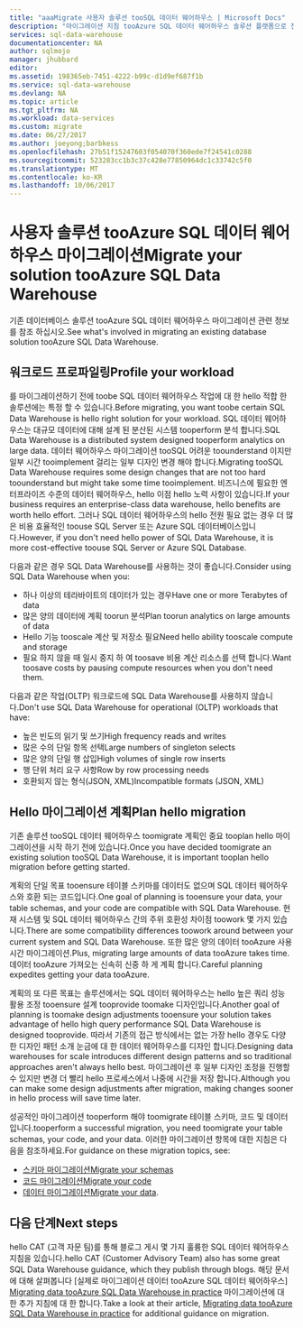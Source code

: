 ```yaml
---
title: "aaaMigrate 사용자 솔루션 tooSQL 데이터 웨어하우스 | Microsoft Docs"
description: "마이그레이션 지침 tooAzure SQL 데이터 웨어하우스 솔루션 플랫폼으로 전환 합니다."
services: sql-data-warehouse
documentationcenter: NA
author: sqlmojo
manager: jhubbard
editor: 
ms.assetid: 198365eb-7451-4222-b99c-d1d9ef687f1b
ms.service: sql-data-warehouse
ms.devlang: NA
ms.topic: article
ms.tgt_pltfrm: NA
ms.workload: data-services
ms.custom: migrate
ms.date: 06/27/2017
ms.author: joeyong;barbkess
ms.openlocfilehash: 27b51f15247603f054070f360ede7f24541c0288
ms.sourcegitcommit: 523283cc1b3c37c428e77850964dc1c33742c5f0
ms.translationtype: MT
ms.contentlocale: ko-KR
ms.lasthandoff: 10/06/2017
---
```

# <a name="migrate-your-solution-tooazure-sql-data-warehouse"></a><span data-ttu-id="43126-103">사용자 솔루션 tooAzure SQL 데이터 웨어하우스 마이그레이션</span><span class="sxs-lookup"><span data-stu-id="43126-103">Migrate your solution tooAzure SQL Data Warehouse</span></span>
<span data-ttu-id="43126-104">기존 데이터베이스 솔루션 tooAzure SQL 데이터 웨어하우스 마이그레이션 관련 정보를 참조 하십시오.</span><span class="sxs-lookup"><span data-stu-id="43126-104">See what's involved in migrating an existing database solution tooAzure SQL Data Warehouse.</span></span> 

## <a name="profile-your-workload"></a><span data-ttu-id="43126-105">워크로드 프로파일링</span><span class="sxs-lookup"><span data-stu-id="43126-105">Profile your workload</span></span>
<span data-ttu-id="43126-106">를 마이그레이션하기 전에 toobe SQL 데이터 웨어하우스 작업에 대 한 hello 적합 한 솔루션에는 특정 할 수 있습니다.</span><span class="sxs-lookup"><span data-stu-id="43126-106">Before migrating, you want toobe certain SQL Data Warehouse is hello right solution for your workload.</span></span> <span data-ttu-id="43126-107">SQL 데이터 웨어하우스는 대규모 데이터에 대해 설계 된 분산된 시스템 tooperform 분석 합니다.</span><span class="sxs-lookup"><span data-stu-id="43126-107">SQL Data Warehouse is a distributed system designed tooperform analytics on large data.</span></span>  <span data-ttu-id="43126-108">데이터 웨어하우스 마이그레이션 tooSQL 어려운 toounderstand 이지만 일부 시간 tooimplement 걸리는 일부 디자인 변경 해야 합니다.</span><span class="sxs-lookup"><span data-stu-id="43126-108">Migrating tooSQL Data Warehouse requires some design changes that are not too hard toounderstand but might take some time tooimplement.</span></span> <span data-ttu-id="43126-109">비즈니스에 필요한 엔터프라이즈 수준의 데이터 웨어하우스, hello 이점 hello 노력 사항이 있습니다.</span><span class="sxs-lookup"><span data-stu-id="43126-109">If your business requires an enterprise-class data warehouse, hello benefits are worth hello effort.</span></span> <span data-ttu-id="43126-110">그러나 SQL 데이터 웨어하우스의 hello 전원 필요 없는 경우 더 많은 비용 효율적인 toouse SQL Server 또는 Azure SQL 데이터베이스입니다.</span><span class="sxs-lookup"><span data-stu-id="43126-110">However, if you don't need hello power of SQL Data Warehouse, it is more cost-effective toouse SQL Server or Azure SQL Database.</span></span>

<span data-ttu-id="43126-111">다음과 같은 경우 SQL Data Warehouse를 사용하는 것이 좋습니다.</span><span class="sxs-lookup"><span data-stu-id="43126-111">Consider using SQL Data Warehouse when you:</span></span>
- <span data-ttu-id="43126-112">하나 이상의 테라바이트의 데이터가 있는 경우</span><span class="sxs-lookup"><span data-stu-id="43126-112">Have one or more Terabytes of data</span></span>
- <span data-ttu-id="43126-113">많은 양의 데이터에 계획 toorun 분석</span><span class="sxs-lookup"><span data-stu-id="43126-113">Plan toorun analytics on large amounts of data</span></span>
- <span data-ttu-id="43126-114">Hello 기능 tooscale 계산 및 저장소 필요</span><span class="sxs-lookup"><span data-stu-id="43126-114">Need hello ability tooscale compute and storage</span></span> 
- <span data-ttu-id="43126-115">필요 하지 않을 때 일시 중지 하 여 toosave 비용 계산 리소스를 선택 합니다.</span><span class="sxs-lookup"><span data-stu-id="43126-115">Want toosave costs by pausing compute resources when you don't need them.</span></span>

<span data-ttu-id="43126-116">다음과 같은 작업(OLTP) 워크로드에 SQL Data Warehouse를 사용하지 않습니다.</span><span class="sxs-lookup"><span data-stu-id="43126-116">Don't use SQL Data Warehouse for operational (OLTP) workloads that have:</span></span>
- <span data-ttu-id="43126-117">높은 빈도의 읽기 및 쓰기</span><span class="sxs-lookup"><span data-stu-id="43126-117">High frequency reads and writes</span></span>
- <span data-ttu-id="43126-118">많은 수의 단일 항목 선택</span><span class="sxs-lookup"><span data-stu-id="43126-118">Large numbers of singleton selects</span></span>
- <span data-ttu-id="43126-119">많은 양의 단일 행 삽입</span><span class="sxs-lookup"><span data-stu-id="43126-119">High volumes of single row inserts</span></span>
- <span data-ttu-id="43126-120">행 단위 처리 요구 사항</span><span class="sxs-lookup"><span data-stu-id="43126-120">Row by row processing needs</span></span>
- <span data-ttu-id="43126-121">호환되지 않는 형식(JSON, XML)</span><span class="sxs-lookup"><span data-stu-id="43126-121">Incompatible formats (JSON, XML)</span></span>


## <a name="plan-hello-migration"></a><span data-ttu-id="43126-122">Hello 마이그레이션 계획</span><span class="sxs-lookup"><span data-stu-id="43126-122">Plan hello migration</span></span>

<span data-ttu-id="43126-123">기존 솔루션 tooSQL 데이터 웨어하우스 toomigrate 계획인 중요 tooplan hello 마이그레이션을 시작 하기 전에 있습니다.</span><span class="sxs-lookup"><span data-stu-id="43126-123">Once you have decided toomigrate an existing solution tooSQL Data Warehouse, it is important tooplan hello migration before getting started.</span></span> 

<span data-ttu-id="43126-124">계획의 단일 목표 tooensure 테이블 스키마를 데이터도 없으며 SQL 데이터 웨어하우스와 호환 되는 코드입니다.</span><span class="sxs-lookup"><span data-stu-id="43126-124">One goal of planning is tooensure your data, your table schemas, and your code are compatible with SQL Data Warehouse.</span></span> <span data-ttu-id="43126-125">현재 시스템 및 SQL 데이터 웨어하우스 간의 주위 호환성 차이점 toowork 몇 가지 있습니다.</span><span class="sxs-lookup"><span data-stu-id="43126-125">There are some compatibility differences toowork around between your current system and SQL Data Warehouse.</span></span> <span data-ttu-id="43126-126">또한 많은 양의 데이터 tooAzure 사용 시간 마이그레이션.</span><span class="sxs-lookup"><span data-stu-id="43126-126">Plus, migrating large amounts of data tooAzure takes time.</span></span> <span data-ttu-id="43126-127">데이터 tooAzure 가져오는 신속히 신중 하 게 계획 합니다.</span><span class="sxs-lookup"><span data-stu-id="43126-127">Careful planning expedites getting your data tooAzure.</span></span> 

<span data-ttu-id="43126-128">계획의 또 다른 목표는 솔루션에서는 SQL 데이터 웨어하우스는 hello 높은 쿼리 성능 활용 조정 tooensure 설계 tooprovide toomake 디자인입니다.</span><span class="sxs-lookup"><span data-stu-id="43126-128">Another goal of planning is toomake design adjustments tooensure your solution takes advantage of hello high query performance SQL Data Warehouse is designed tooprovide.</span></span> <span data-ttu-id="43126-129">따라서 기존의 접근 방식에서는 없는 가장 hello 경우도 다양 한 디자인 패턴 소개 눈금에 대 한 데이터 웨어하우스를 디자인 합니다.</span><span class="sxs-lookup"><span data-stu-id="43126-129">Designing data warehouses for scale introduces different design patterns and so traditional approaches aren't always hello best.</span></span> <span data-ttu-id="43126-130">마이그레이션 후 일부 디자인 조정을 진행할 수 있지만 변경 더 빨리 hello 프로세스에서 나중에 시간을 저장 합니다.</span><span class="sxs-lookup"><span data-stu-id="43126-130">Although you can make some design adjustments after migration, making changes sooner in hello process will save time later.</span></span>

<span data-ttu-id="43126-131">성공적인 마이그레이션 tooperform 해야 toomigrate 테이블 스키마, 코드 및 데이터입니다.</span><span class="sxs-lookup"><span data-stu-id="43126-131">tooperform a successful migration, you need toomigrate your table schemas, your code, and your data.</span></span> <span data-ttu-id="43126-132">이러한 마이그레이션 항목에 대한 지침은 다음을 참조하세요.</span><span class="sxs-lookup"><span data-stu-id="43126-132">For guidance on these migration topics, see:</span></span>

-  [<span data-ttu-id="43126-133">스키마 마이그레이션</span><span class="sxs-lookup"><span data-stu-id="43126-133">Migrate your schemas</span></span>](sql-data-warehouse-migrate-schema.md)
-  [<span data-ttu-id="43126-134">코드 마이그레이션</span><span class="sxs-lookup"><span data-stu-id="43126-134">Migrate your code</span></span>](sql-data-warehouse-migrate-code.md)
-  <span data-ttu-id="43126-135">[데이터 마이그레이션](sql-data-warehouse-migrate-data.md)</span><span class="sxs-lookup"><span data-stu-id="43126-135">[Migrate your data](sql-data-warehouse-migrate-data.md).</span></span> 

<!--
## Perform hello migration


## Deploy hello solution


## Validate hello migration

-->

## <a name="next-steps"></a><span data-ttu-id="43126-136">다음 단계</span><span class="sxs-lookup"><span data-stu-id="43126-136">Next steps</span></span>
<span data-ttu-id="43126-137">hello CAT (고객 자문 팀)를 통해 블로그 게시 몇 가지 훌륭한 SQL 데이터 웨어하우스 지침을 있습니다.</span><span class="sxs-lookup"><span data-stu-id="43126-137">hello CAT (Customer Advisory Team) also has some great SQL Data Warehouse guidance, which they publish through blogs.</span></span>  <span data-ttu-id="43126-138">해당 문서에 대해 살펴봅니다 [실제로 마이그레이션 데이터 tooAzure SQL 데이터 웨어하우스] [ Migrating data tooAzure SQL Data Warehouse in practice] 마이그레이션에 대 한 추가 지침에 대 한 합니다.</span><span class="sxs-lookup"><span data-stu-id="43126-138">Take a look at their article, [Migrating data tooAzure SQL Data Warehouse in practice][Migrating data tooAzure SQL Data Warehouse in practice] for additional guidance on migration.</span></span>

<!--Image references-->

<!--Article references-->

<!--MSDN references-->

<!--Other Web references-->
[Migrating data tooAzure SQL Data Warehouse in practice]: https://blogs.msdn.microsoft.com/sqlcat/2016/08/18/migrating-data-to-azure-sql-data-warehouse-in-practice/

